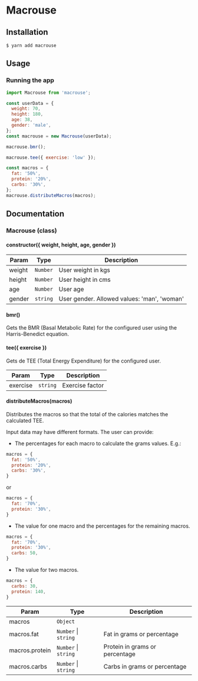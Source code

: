 # Macrouse

## Installation

```shell
$ yarn add macrouse
```

## Usage

### Running the app

```javascript
import Macrouse from 'macrouse';

const userData = {
  weight: 70,
  height: 180,
  age: 38,
  gender: 'male',
};
const macrouse = new Macrouse(userData);

macrouse.bmr();

macrouse.tee({ exercise: 'low' });

const macros = {
  fat: '50%',
  protein: '20%',
  carbs: '30%',
};
macrouse.distributeMacros(macros);
```

## Documentation

### Macrouse (class)

#### constructor({ weight, height, age, gender })

| Param | Type | Description |
| --- | --- | --- |
| weight | <code>Number</code> | User weight in kgs |
| height | <code>Number</code> | User height in cms |
| age | <code>Number</code> | User age |
| gender | <code>string</code> | User gender. Allowed values: 'man', 'woman' |

#### bmr()
Gets the BMR (Basal Metabolic Rate) for the configured user using the Harris-Benedict equation.

#### tee({ exercise })
Gets de TEE (Total Energy Expenditure) for the configured user.

| Param | Type | Description |
| --- | --- | --- |
| exercise | <code>string</code> | Exercise factor |

#### distributeMacros(macros)
Distributes the macros so that the total of the calories matches the calculated TEE.

Input data may have different formats. The user can provide:
- The percentages for each macro to calculate the grams values. E.g.:

```javascript
macros = {
  fat: '50%',
  protein: '20%',
  carbs: '30%',
}
```
or
```javascript
macros = {
  fat: '70%',
  protein: '30%',
}
```

- The value for one macro and the percentages for the remaining macros.

```javascript
macros = {
  fat: '70%',
  protein: '30%',
  carbs: 50,
}
```

- The value for two macros.

```javascript
macros = {
  carbs: 30,
  protein: 140,
}
```

| Param | Type | Description |
| --- | --- | --- |
| macros | <code>Object</code> |  |
| macros.fat | <code>Number</code> \| <code>string</code> | Fat in grams or percentage |
| macros.protein | <code>Number</code> \| <code>string</code> | Protein in grams or percentage |
| macros.carbs | <code>Number</code> \| <code>string</code> | Carbs in grams or percentage |
